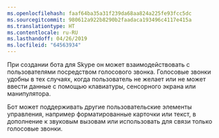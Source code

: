 ```yaml
---
ms.openlocfilehash: faaf64ba35a31f239da68aa824a225fe93fcc5dc
ms.sourcegitcommit: 980612a922b8290b2faadaca193496c4117e415a
ms.translationtype: HT
ms.contentlocale: ru-RU
ms.lasthandoff: 04/26/2019
ms.locfileid: "64563934"
---
```

При создании бота для Skype он может взаимодействовать с пользователями посредством голосового звонка. Голосовые звонки удобны в тех случаях, когда пользователь не желает или не может ввести данные с помощью клавиатуры, сенсорного экрана или манипулятора.  

Бот может поддерживать другие пользовательские элементы управления, например форматированные карточки или текст, в дополнение к звуковым вызовам или использовать для связи только голосовые звонки.